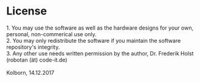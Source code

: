 <H1>License</H1>
1. You may use the software as well as the hardware designs for your own, 
personal, non-commerical use only.  <BR>
2. You may only redistribute the software if you maintain the software 
repository's integrity.  <BR>
3. Any other use needs written permission by the author, Dr. Frederik Holst (robotan (ät) code-it.de)  <BR>
  <BR>
Kolborn, 14.12.2017
